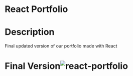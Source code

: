 # React Portfolio

# Description
Final updated version of our portfolio made with React

# Final Version![react-portfolio](https://user-images.githubusercontent.com/92392080/160954148-081e74f1-37f3-447d-9c2a-a1317bf55b9f.png)
